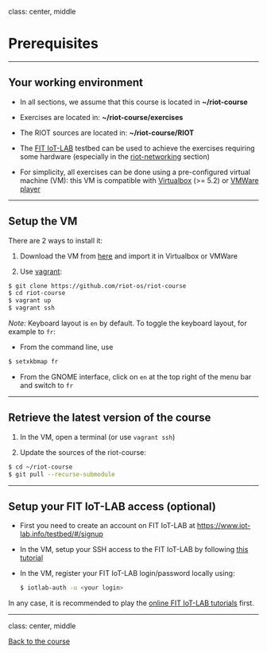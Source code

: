 class: center, middle

# Prerequisites

---

## Your working environment

- In all sections, we assume that this course is located in **~/riot-course**

- Exercises are located in: **~/riot-course/exercises**

- The RIOT sources are located in: **~/riot-course/RIOT**

- The [FIT IoT-LAB](https://www.iot-lab.info) testbed can be used to achieve
  the exercises requiring some hardware (especially in the
  [riot-networking](https://riot-os.github.io/riot-course/slides/04-networking-in-riot)
  section)

- For simplicity, all exercises can be done using a pre-configured virtual
  machine (VM): this VM is compatible with [Virtualbox](https://www.virtualbox.org/)
  (>= 5.2) or [VMWare player](https://www.vmware.com/products/workstation-player.html)

---

## Setup the VM

There are 2 ways to install it:

1. Download the VM from [here](http://demo-fit.saclay.inria.fr/vms/RIOT-VM.ova)
   and import it in Virtualbox or VMWare

2. Use [vagrant](https://www.vagrantup.com/):
  ```sh
  $ git clone https://github.com/riot-os/riot-course
  $ cd riot-course
  $ vagrant up
  $ vagrant ssh
  ```

*Note:* Keyboard layout is `en` by default. To toggle the keyboard layout,
for example to `fr`:
- From the command line, use
```sh
$ setxkbmap fr
```
- From the GNOME interface, click on `en` at the top right of the menu bar and
  switch to `fr`

---

## Retrieve the latest version of the course

1. In the VM, open a terminal (or use `vagrant ssh`)

2. Update the sources of the riot-course:
```sh
$ cd ~/riot-course
$ git pull --recurse-submodule
```

---

## Setup your FIT IoT-LAB access (optional)

- First you need to create an account on FIT IoT-LAB at
  <a href=https://www.iot-lab.info/testbed/#/signup>
  https://www.iot-lab.info/testbed/#/signup</a>

- In the VM, setup your SSH access to the FIT IoT-LAB by following
  [this tutorial](https://www.iot-lab.info/tutorials/ssh-access/)

- In the VM, register your FIT IoT-LAB login/password locally using:
  ```sh
  $ iotlab-auth -u <your login>
  ```

In any case, it is recommended to play the
[online FIT IoT-LAB tutorials](https://www.iot-lab.info/tutorials/) first.

---

class: center, middle

[Back to the course](https://github.com/riot-os/riot-course#content-of-the-course)
